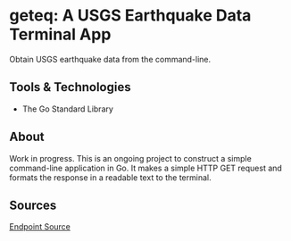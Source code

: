 # geteq: A USGS Earthquake Data Terminal App
Obtain USGS earthquake data from the command-line.


## Tools & Technologies
- The Go Standard Library


## About
Work in progress. This is an ongoing project to construct a simple command-line
application in Go.  It makes a simple HTTP GET request and formats the response in a readable text to the terminal.


## Sources
[Endpoint Source](https://earthquake.usgs.gov/earthquakes/feed/v1.0/csv.php)
